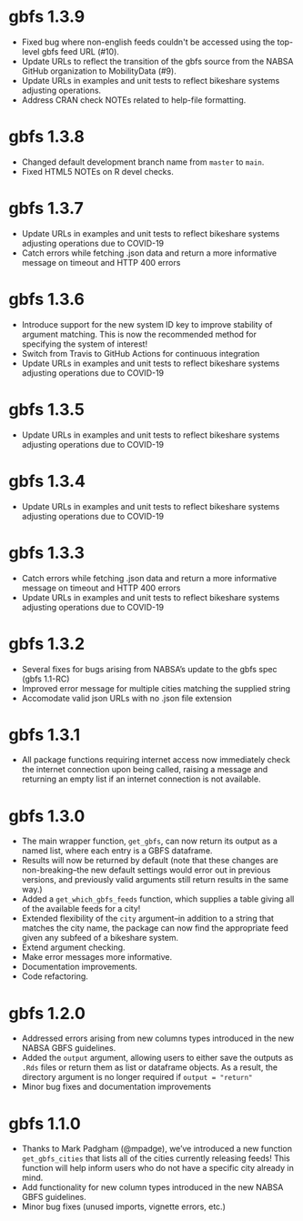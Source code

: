 # gbfs 1.3.9

- Fixed bug where non-english feeds couldn't be accessed using the top-level
  gbfs feed URL (#10).
- Update URLs to reflect the transition of the gbfs source from the NABSA 
  GitHub organization to MobilityData (#9).
- Update URLs in examples and unit tests to reflect bikeshare systems
  adjusting operations.
- Address CRAN check NOTEs related to help-file formatting.

# gbfs 1.3.8

- Changed default development branch name from `master` to `main`.
- Fixed HTML5 NOTEs on R devel checks.

# gbfs 1.3.7

- Update URLs in examples and unit tests to reflect bikeshare systems
  adjusting operations due to COVID-19
- Catch errors while fetching .json data and return a more informative
  message on timeout and HTTP 400 errors
  
# gbfs 1.3.6

- Introduce support for the new system ID key to improve stability of
  argument matching. This is now the recommended method for specifying the
  system of interest!
- Switch from Travis to GitHub Actions for continuous integration
- Update URLs in examples and unit tests to reflect bikeshare systems
  adjusting operations due to COVID-19

# gbfs 1.3.5

- Update URLs in examples and unit tests to reflect bikeshare systems
  adjusting operations due to COVID-19

# gbfs 1.3.4

- Update URLs in examples and unit tests to reflect bikeshare systems
  adjusting operations due to COVID-19
  
# gbfs 1.3.3

- Catch errors while fetching .json data and return a more informative
  message on timeout and HTTP 400 errors
- Update URLs in examples and unit tests to reflect bikeshare systems
  adjusting operations due to COVID-19

# gbfs 1.3.2

- Several fixes for bugs arising from NABSA’s update to the gbfs spec
  (gbfs 1.1-RC)
- Improved error message for multiple cities matching the supplied
  string
- Accomodate valid json URLs with no .json file extension

# gbfs 1.3.1

- All package functions requiring internet access now immediately
  check the internet connection upon being called, raising a message
  and returning an empty list if an internet connection is not
  available.

# gbfs 1.3.0

- The main wrapper function, `get_gbfs`, can now return its output as
  a named list, where each entry is a GBFS dataframe.
- Results will now be returned by default (note that these changes are
  non-breaking–the new default settings would error out in previous
  versions, and previously valid arguments still return results in the
  same way.)
- Added a `get_which_gbfs_feeds` function, which supplies a table
  giving all of the available feeds for a city\!
- Extended flexibility of the `city` argument–in addition to a string
  that matches the city name, the package can now find the appropriate
  feed given any subfeed of a bikeshare system.
- Extend argument checking.
- Make error messages more informative.
- Documentation improvements.
- Code refactoring.

# gbfs 1.2.0

- Addressed errors arising from new columns types introduced in the
  new NABSA GBFS guidelines.  
- Added the `output` argument, allowing users to either save the
  outputs as `.Rds` files or return them as list or dataframe objects.
  As a result, the directory argument is no longer required if `output
  = "return"`
- Minor bug fixes and documentation improvements

# gbfs 1.1.0

- Thanks to Mark Padgham (@mpadge), we’ve introduced a new function
  `get_gbfs_cities` that lists all of the cities currently releasing
  feeds\! This function will help inform users who do not have a
  specific city already in mind.  
- Add functionality for new column types introduced in the new NABSA
  GBFS guidelines.  
- Minor bug fixes (unused imports, vignette errors, etc.)
